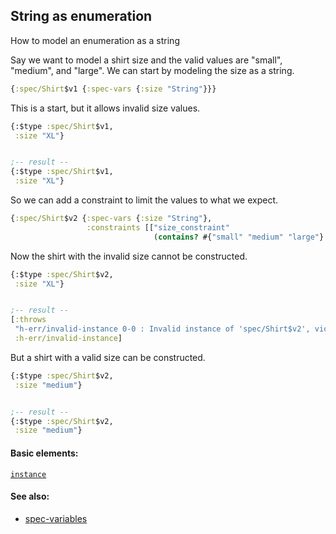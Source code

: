 <!---
  This markdown file was generated. Do not edit.
  -->

## String as enumeration

How to model an enumeration as a string

Say we want to model a shirt size and the valid values are "small", "medium", and "large". We can start by modeling the size as a string.

```clojure
{:spec/Shirt$v1 {:spec-vars {:size "String"}}}
```

This is a start, but it allows invalid size values.

```clojure
{:$type :spec/Shirt$v1,
 :size "XL"}


;-- result --
{:$type :spec/Shirt$v1,
 :size "XL"}
```

So we can add a constraint to limit the values to what we expect.

```clojure
{:spec/Shirt$v2 {:spec-vars {:size "String"},
                 :constraints [["size_constraint"
                                (contains? #{"small" "medium" "large"} size)]]}}
```

Now the shirt with the invalid size cannot be constructed.

```clojure
{:$type :spec/Shirt$v2,
 :size "XL"}


;-- result --
[:throws
 "h-err/invalid-instance 0-0 : Invalid instance of 'spec/Shirt$v2', violates constraints size_constraint"
 :h-err/invalid-instance]
```

But a shirt with a valid size can be constructed.

```clojure
{:$type :spec/Shirt$v2,
 :size "medium"}


;-- result --
{:$type :spec/Shirt$v2,
 :size "medium"}
```

#### Basic elements:

[`instance`](../halite-basic-syntax-reference.md#instance)

#### See also:

* [spec-variables](spec-variables.md)


